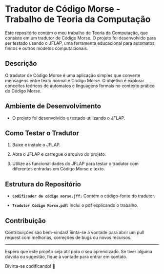 # Tradutor de Código Morse - Trabalho de Teoria da Computação

Este repositório contém o meu trabalho de Teoria da Computação, que consiste em um tradutor de Código Morse. O projeto foi desenvolvido para ser testado usando o JFLAP, uma ferramenta educacional para automatos finitos e outros modelos computacionais.

## Descrição

O tradutor de Código Morse é uma aplicação simples que converte mensagens entre texto normal e Código Morse. O objetivo é explorar conceitos teóricos de automatos e linguagens formais no contexto prático do Código Morse.

## Ambiente de Desenvolvimento

- O projeto foi desenvolvido e testado utilizando o JFLAP.

## Como Testar o Tradutor

1. Baixe e instale o JFLAP.

2. Abra o JFLAP e carregue o arquivo do projeto.

3. Utilize as funcionalidades do JFLAP para testar o tradutor com diferentes entradas em Código Morse e texto.

## Estrutura do Repositório

- **`Codificador de código morse.jff:`** Contém o código-fonte do tradutor.

- **`Tradutor Código Morse.pdf`:** Inclui o pdf explicando o trabalho.

## Contribuição

Contribuições são bem-vindas! Sinta-se à vontade para abrir um pull request com melhorias, correções de bugs ou novos recursos.

---

Espero que este projeto seja útil para o seu aprendizado. Se tiver alguma dúvida ou sugestão, fique à vontade para entrar em contato.

Divirta-se codificando! 🚀
